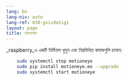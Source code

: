 ```yaml
---
lang: bn
lang-niv: auto
lang-ref: 030-gxisdatigi
layout: page
title: হালনাগাদ
---
```


 _raspberry_এ একটি টার্মিনাল খুলুন এবং নিম্নলিখিত কমান্ডগুলি চালান: 

```bash
    sudo systemctl stop motioneye
    sudo pip install motioneye.eo --upgrade
    sudo systemctl start motioneye
```
